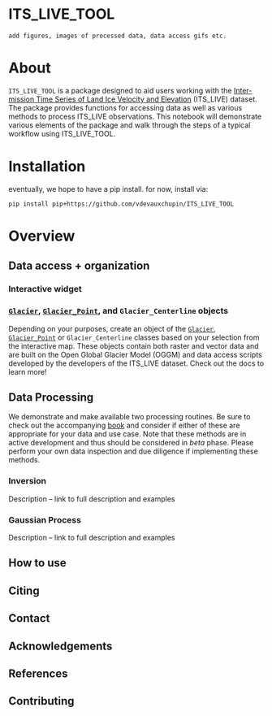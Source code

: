 # ITS_LIVE_TOOL

```{note}
add figures, images of processed data, data access gifs etc.
```

# About

`ITS_LIVE_TOOL` is a package designed to aid users working with the
[Inter-mission Time Series of Land Ice Velocity and Elevation](link)
(ITS_LIVE) dataset. The package provides functions for accessing data as
well as various methods to process ITS_LIVE observations. This notebook
will demonstrate various elements of the package and walk through the
steps of a typical workflow using ITS_LIVE_TOOL.

# Installation 

eventually, we hope to have a pip install. for now, install via:

`pip install pip+https://github.com/vdevauxchupin/ITS_LIVE_TOOL`

# Overview

## Data access + organization

### Interactive widget

### [`Glacier`](https://e-marshall.github.io/ITS_LIVE_TOOL/setup.html#glacier), [`Glacier_Point`](https://e-marshall.github.io/ITS_LIVE_TOOL/setup.html#glacier_point), and `Glacier_Centerline` objects

Depending on your purposes, create an object of the
[`Glacier`](https://e-marshall.github.io/ITS_LIVE_TOOL/setup.html#glacier),
[`Glacier_Point`](https://e-marshall.github.io/ITS_LIVE_TOOL/setup.html#glacier_point)
or `Glacier_Centerline` classes based on your selection from the
interactive map. These objects contain both raster and vector data and
are built on the Open Global Glacier Model (OGGM) and data access
scripts developed by the developers of the ITS_LIVE dataset. Check out
the docs to learn more!

## Data Processing 

We demonstrate and make available two processing routines. Be sure to
check out the accompanying [book]() and consider if either of these are
appropriate for your data and use case. Note that these methods are in
active development and thus should be considered in *beta* phase. Please
perform your own data inspection and due diligence if implementing these
methods.

### Inversion

Description – link to full description and examples

### Gaussian Process

Description – link to full description and examples


## How to use

## Citing

## Contact

## Acknowledgements 

## References

## Contributing